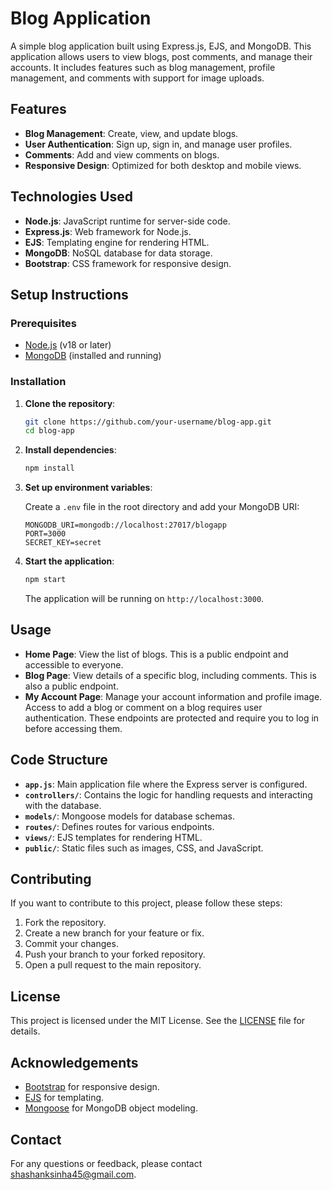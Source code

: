 # Blog Application

A simple blog application built using Express.js, EJS, and MongoDB. This application allows users to view blogs, post comments, and manage their accounts. It includes features such as blog management, profile management, and comments with support for image uploads.

## Features

- **Blog Management**: Create, view, and update blogs.
- **User Authentication**: Sign up, sign in, and manage user profiles.
- **Comments**: Add and view comments on blogs.
- **Responsive Design**: Optimized for both desktop and mobile views.

## Technologies Used

- **Node.js**: JavaScript runtime for server-side code.
- **Express.js**: Web framework for Node.js.
- **EJS**: Templating engine for rendering HTML.
- **MongoDB**: NoSQL database for data storage.
- **Bootstrap**: CSS framework for responsive design.

## Setup Instructions

### Prerequisites

- [Node.js](https://nodejs.org) (v18 or later)
- [MongoDB](https://www.mongodb.com) (installed and running)

### Installation

1. **Clone the repository**:

    ```bash
    git clone https://github.com/your-username/blog-app.git
    cd blog-app
    ```

2. **Install dependencies**:

    ```bash
    npm install
    ```

3. **Set up environment variables**:

    Create a `.env` file in the root directory and add your MongoDB URI:

    ```env
    MONGODB_URI=mongodb://localhost:27017/blogapp
    PORT=3000
    SECRET_KEY=secret
    ```

4. **Start the application**:

    ```bash
    npm start
    ```

    The application will be running on `http://localhost:3000`.

## Usage

- **Home Page**: View the list of blogs. This is a public endpoint and accessible to everyone.
- **Blog Page**: View details of a specific blog, including comments. This is also a public endpoint.
- **My Account Page**: Manage your account information and profile image. Access to add a blog or comment on a blog requires user authentication. These endpoints are protected and require you to log in before accessing them.

## Code Structure

- **`app.js`**: Main application file where the Express server is configured.
- **`controllers/`**: Contains the logic for handling requests and interacting with the database.
- **`models/`**: Mongoose models for database schemas.
- **`routes/`**: Defines routes for various endpoints.
- **`views/`**: EJS templates for rendering HTML.
- **`public/`**: Static files such as images, CSS, and JavaScript.

## Contributing

If you want to contribute to this project, please follow these steps:

1. Fork the repository.
2. Create a new branch for your feature or fix.
3. Commit your changes.
4. Push your branch to your forked repository.
5. Open a pull request to the main repository.

## License

This project is licensed under the MIT License. See the [LICENSE](LICENSE) file for details.

## Acknowledgements

- [Bootstrap](https://getbootstrap.com) for responsive design.
- [EJS](https://www.npmjs.com/package/ejs) for templating.
- [Mongoose](https://mongoosejs.com) for MongoDB object modeling.

## Contact

For any questions or feedback, please contact [shashanksinha45@gmail.com](mailto:shashanksinha45@gmail.com).
